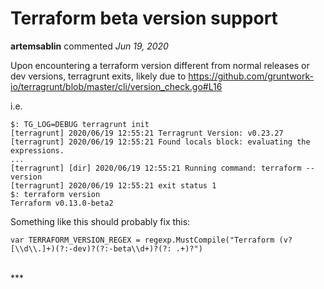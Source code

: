 # Terraform beta version support

**artemsablin** commented *Jun 19, 2020*

Upon encountering a terraform version different from normal releases or dev versions, terragrunt exits, likely due to https://github.com/gruntwork-io/terragrunt/blob/master/cli/version_check.go#L16

i.e.

```
$: TG_LOG=DEBUG terragrunt init
[terragrunt] 2020/06/19 12:55:21 Terragrunt Version: v0.23.27
[terragrunt] 2020/06/19 12:55:21 Found locals block: evaluating the expressions.
...
[terragrunt] [dir] 2020/06/19 12:55:21 Running command: terraform --version
[terragrunt] 2020/06/19 12:55:21 exit status 1
$: terraform version
Terraform v0.13.0-beta2
```

Something like this should probably fix this: 
```
var TERRAFORM_VERSION_REGEX = regexp.MustCompile("Terraform (v?[\\d\\.]+)(?:-dev)?(?:-beta\\d+)?(?: .+)?")
``` 


<br />
***



